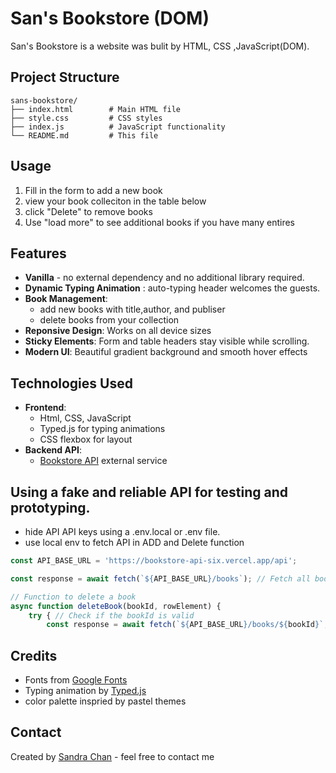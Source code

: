 # San's Bookstore (DOM)
San's Bookstore is a website was bulit by HTML, CSS ,JavaScript(DOM).

## Project Structure
```text
sans-bookstore/
├── index.html        # Main HTML file
├── style.css         # CSS styles
├── index.js          # JavaScript functionality
└── README.md         # This file
```
## Usage
  1. Fill in the form to add a new book
  2. view your book colleciton in the table below
  3. click "Delete" to remove books
  4. Use "load more" to see additional books if you have many entires
     
## Features
- **Vanilla** - no external dependency and no additional library required.
- **Dynamic Typing Animation** : auto-typing header welcomes the guests.
- **Book Management**:
  - add new books with title,author, and publiser
  - delete books from your collection
- **Reponsive Design**: Works on all device sizes
- **Sticky Elements**: Form and table headers stay visible while scrolling.
- **Modern UI**: Beautiful gradient background and smooth hover effects
## Technologies Used
- **Frontend**:
  - Html, CSS, JavaScript
  - Typed.js for typing animations
  - CSS flexbox for layout
- **Backend API**:
  - [Bookstore API](https://bookstore-api-six.vercel.app/api) external service
  
## Using a fake and reliable API for testing and prototyping. 
   - hide API API keys using a .env.local or .env file.
   - use local env to fetch API in ADD and Delete function
```JavaScript
const API_BASE_URL = 'https://bookstore-api-six.vercel.app/api';

const response = await fetch(`${API_BASE_URL}/books`); // Fetch all books from the API in the add book function

// Function to delete a book
async function deleteBook(bookId, rowElement) {
    try { // Check if the bookId is valid
        const response = await fetch(`${API_BASE_URL}/books/${bookId}`, { method: 'DELETE' });
```

## Credits
- Fonts from [Google Fonts](https://fonts.google.com/)
- Typing animation by [Typed.js](https://github.com/mattboldt/typed.js/)
- color palette inspried by pastel themes
  
## Contact
Created by [Sandra Chan](https://www.linkedin.com/in/sok-chan/) - feel free to contact me
